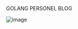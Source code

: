 GOLANG PERSONEL BLOG


![image](https://github.com/fatihkrks/sysdevops/assets/46006428/37689518-3a01-4dee-a6a6-b1313b1ff3f2)


